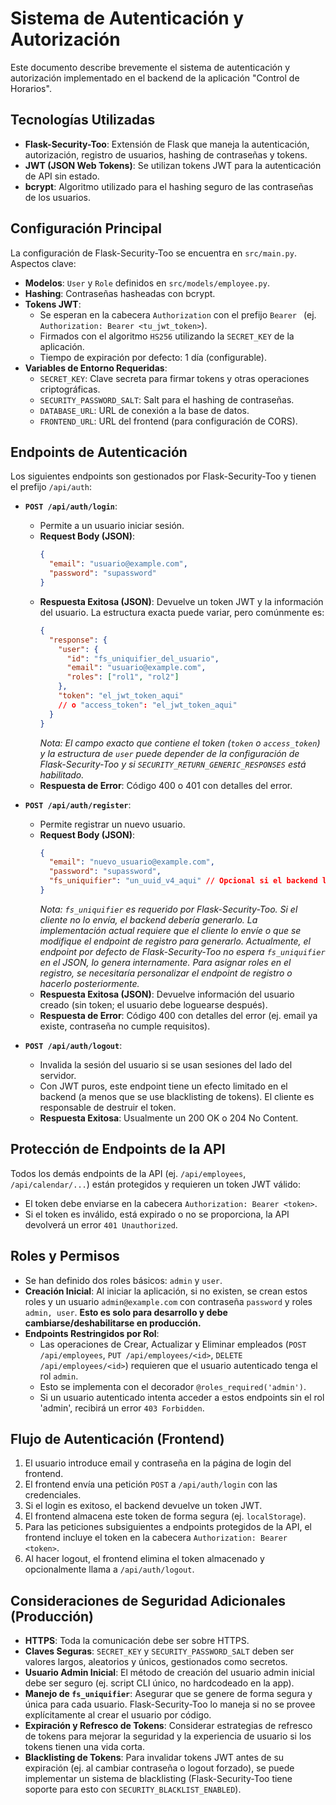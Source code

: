 # Sistema de Autenticación y Autorización

Este documento describe brevemente el sistema de autenticación y autorización implementado en el backend de la aplicación "Control de Horarios".

## Tecnologías Utilizadas

*   **Flask-Security-Too**: Extensión de Flask que maneja la autenticación, autorización, registro de usuarios, hashing de contraseñas y tokens.
*   **JWT (JSON Web Tokens)**: Se utilizan tokens JWT para la autenticación de API sin estado.
*   **bcrypt**: Algoritmo utilizado para el hashing seguro de las contraseñas de los usuarios.

## Configuración Principal

La configuración de Flask-Security-Too se encuentra en `src/main.py`. Aspectos clave:

*   **Modelos**: `User` y `Role` definidos en `src/models/employee.py`.
*   **Hashing**: Contraseñas hasheadas con bcrypt.
*   **Tokens JWT**:
    *   Se esperan en la cabecera `Authorization` con el prefijo `Bearer ` (ej. `Authorization: Bearer <tu_jwt_token>`).
    *   Firmados con el algoritmo `HS256` utilizando la `SECRET_KEY` de la aplicación.
    *   Tiempo de expiración por defecto: 1 día (configurable).
*   **Variables de Entorno Requeridas**:
    *   `SECRET_KEY`: Clave secreta para firmar tokens y otras operaciones criptográficas.
    *   `SECURITY_PASSWORD_SALT`: Salt para el hashing de contraseñas.
    *   `DATABASE_URL`: URL de conexión a la base de datos.
    *   `FRONTEND_URL`: URL del frontend (para configuración de CORS).

## Endpoints de Autenticación

Los siguientes endpoints son gestionados por Flask-Security-Too y tienen el prefijo `/api/auth`:

*   **`POST /api/auth/login`**:
    *   Permite a un usuario iniciar sesión.
    *   **Request Body (JSON)**:
        ```json
        {
          "email": "usuario@example.com",
          "password": "supassword"
        }
        ```
    *   **Respuesta Exitosa (JSON)**: Devuelve un token JWT y la información del usuario. La estructura exacta puede variar, pero comúnmente es:
        ```json
        {
          "response": {
            "user": {
              "id": "fs_uniquifier_del_usuario",
              "email": "usuario@example.com",
              "roles": ["rol1", "rol2"]
            },
            "token": "el_jwt_token_aqui"
            // o "access_token": "el_jwt_token_aqui"
          }
        }
        ```
        *Nota: El campo exacto que contiene el token (`token` o `access_token`) y la estructura de `user` puede depender de la configuración de Flask-Security-Too y si `SECURITY_RETURN_GENERIC_RESPONSES` está habilitado.*
    *   **Respuesta de Error**: Código 400 o 401 con detalles del error.

*   **`POST /api/auth/register`**:
    *   Permite registrar un nuevo usuario.
    *   **Request Body (JSON)**:
        ```json
        {
          "email": "nuevo_usuario@example.com",
          "password": "supassword",
          "fs_uniquifier": "un_uuid_v4_aqui" // Opcional si el backend lo puede generar
        }
        ```
        *Nota: `fs_uniquifier` es requerido por Flask-Security-Too. Si el cliente no lo envía, el backend debería generarlo. La implementación actual requiere que el cliente lo envíe o que se modifique el endpoint de registro para generarlo.*
        *Actualmente, el endpoint por defecto de Flask-Security-Too no espera `fs_uniquifier` en el JSON, lo genera internamente.*
        *Para asignar roles en el registro, se necesitaría personalizar el endpoint de registro o hacerlo posteriormente.*
    *   **Respuesta Exitosa (JSON)**: Devuelve información del usuario creado (sin token; el usuario debe loguearse después).
    *   **Respuesta de Error**: Código 400 con detalles del error (ej. email ya existe, contraseña no cumple requisitos).

*   **`POST /api/auth/logout`**:
    *   Invalida la sesión del usuario si se usan sesiones del lado del servidor.
    *   Con JWT puros, este endpoint tiene un efecto limitado en el backend (a menos que se use blacklisting de tokens). El cliente es responsable de destruir el token.
    *   **Respuesta Exitosa**: Usualmente un 200 OK o 204 No Content.

## Protección de Endpoints de la API

Todos los demás endpoints de la API (ej. `/api/employees`, `/api/calendar/...`) están protegidos y requieren un token JWT válido:

*   El token debe enviarse en la cabecera `Authorization: Bearer <token>`.
*   Si el token es inválido, está expirado o no se proporciona, la API devolverá un error `401 Unauthorized`.

## Roles y Permisos

*   Se han definido dos roles básicos: `admin` y `user`.
*   **Creación Inicial**: Al iniciar la aplicación, si no existen, se crean estos roles y un usuario `admin@example.com` con contraseña `password` y roles `admin, user`. **Esto es solo para desarrollo y debe cambiarse/deshabilitarse en producción.**
*   **Endpoints Restringidos por Rol**:
    *   Las operaciones de Crear, Actualizar y Eliminar empleados (`POST /api/employees`, `PUT /api/employees/<id>`, `DELETE /api/employees/<id>`) requieren que el usuario autenticado tenga el rol `admin`.
    *   Esto se implementa con el decorador `@roles_required('admin')`.
    *   Si un usuario autenticado intenta acceder a estos endpoints sin el rol 'admin', recibirá un error `403 Forbidden`.

## Flujo de Autenticación (Frontend)

1.  El usuario introduce email y contraseña en la página de login del frontend.
2.  El frontend envía una petición `POST` a `/api/auth/login` con las credenciales.
3.  Si el login es exitoso, el backend devuelve un token JWT.
4.  El frontend almacena este token de forma segura (ej. `localStorage`).
5.  Para las peticiones subsiguientes a endpoints protegidos de la API, el frontend incluye el token en la cabecera `Authorization: Bearer <token>`.
6.  Al hacer logout, el frontend elimina el token almacenado y opcionalmente llama a `/api/auth/logout`.

## Consideraciones de Seguridad Adicionales (Producción)

*   **HTTPS**: Toda la comunicación debe ser sobre HTTPS.
*   **Claves Seguras**: `SECRET_KEY` y `SECURITY_PASSWORD_SALT` deben ser valores largos, aleatorios y únicos, gestionados como secretos.
*   **Usuario Admin Inicial**: El método de creación del usuario admin inicial debe ser seguro (ej. script CLI único, no hardcodeado en la app).
*   **Manejo de `fs_uniquifier`**: Asegurar que se genere de forma segura y única para cada usuario. Flask-Security-Too lo maneja si no se provee explícitamente al crear el usuario por código.
*   **Expiración y Refresco de Tokens**: Considerar estrategias de refresco de tokens para mejorar la seguridad y la experiencia de usuario si los tokens tienen una vida corta.
*   **Blacklisting de Tokens**: Para invalidar tokens JWT antes de su expiración (ej. al cambiar contraseña o logout forzado), se puede implementar un sistema de blacklisting (Flask-Security-Too tiene soporte para esto con `SECURITY_BLACKLIST_ENABLED`).
```
